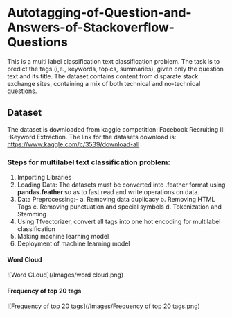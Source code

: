 # Autotagging-of-Question-and-Answers-of-Stackoverflow-Questions
This is a multi label classification text classification problem. The task is to predict the tags (i,e., keywords, topics, summaries), given only the question text and its title. The dataset contains content from disparate stack exchange sites, containing a mix of both technical and no-technical questions.

## Dataset
The dataset is downloaded from kaggle competition: Facebook Recruiting III -Keyword Extraction. 
The link for the datasets download is: https://www.kaggle.com/c/3539/download-all

### Steps for multilabel text classification problem:
1. Importing Libraries
2. Loading Data: The datasets must be converted into .feather format using <b> pandas.feather </b> so as to fast read and write operations on data.
3. Data Preprocessing:-
  a. Removing data duplicacy
  b. Removing HTML Tags
  c. Removing punctuation and special symbols
  d. Tokenization and Stemming
4. Using Tfvectorizer, convert all tags into one hot encoding for multilabel classification
5. Making machine learning model
6. Deployment of machine learning model

#### Word Cloud
![Word CLoud](/Images/word cloud.png)

#### Frequency of top 20 tags
![Frequency of top 20 tags](/Images/Frequency of top 20 tags.png)
